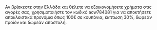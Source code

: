 Αν βρίσκεστε στην Ελλάδα και θέλετε να εξοικονομήσετε χρήματα στις αγορές σας, χρησιμοποιήστε τον κωδικό acw784081 για να αποκτήσετε αποκλειστικά προνόμια όπως 100€ σε κουπόνια, έκπτωση 30%, δωρεάν προϊόν και δωρεάν αποστολή.
